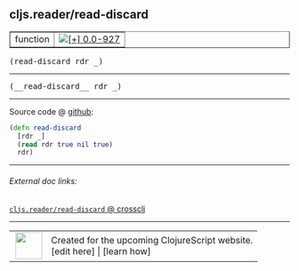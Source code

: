 ## cljs.reader/read-discard



 <table border="1">
<tr>
<td>function</td>
<td><a href="https://github.com/cljsinfo/cljs-api-docs/tree/0.0-927"><img valign="middle" alt="[+] 0.0-927" title="Added in 0.0-927" src="https://img.shields.io/badge/+-0.0--927-lightgrey.svg"></a> </td>
</tr>
</table>

<samp>(read-discard rdr _)</samp><br>

---

 <samp>
(__read-discard__ rdr _)<br>
</samp>

---







Source code @ [github]():

```clj
(defn read-discard
  [rdr _]
  (read rdr true nil true)
  rdr)
```

<!--
Repo - tag - source tree - lines:

 <pre>

</pre>

-->

---



###### External doc links:

[`cljs.reader/read-discard` @ crossclj](http://crossclj.info/fun/cljs.reader.cljs/read-discard.html)<br>

---

 <table>
<tr><td>
<img valign="middle" align="right" width="48px" src="http://i.imgur.com/Hi20huC.png">
</td><td>
Created for the upcoming ClojureScript website.<br>
[edit here] | [learn how]
</td></tr></table>

[edit here]:https://github.com/cljsinfo/cljs-api-docs/blob/master/cljsdoc/cljs.reader/read-discard.cljsdoc
[learn how]:https://github.com/cljsinfo/cljs-api-docs/wiki/cljsdoc-files

<!--

This information was too distracting to show to readers, but I'll leave it
commented here since it is helpful to:

- pretty-print the data used to generate this document
- and show how to retrieve that data



The API data for this symbol:

```clj
{:ns "cljs.reader",
 :name "read-discard",
 :signature ["[rdr _]"],
 :name-encode "read-discard",
 :history [["+" "0.0-927"]],
 :type "function",
 :full-name-encode "cljs.reader/read-discard",
 :source {:code "(defn read-discard\n  [rdr _]\n  (read rdr true nil true)\n  rdr)",
          :title "Source code",
          :repo "clojurescript",
          :tag "r1.9.36",
          :filename "src/main/cljs/cljs/reader.cljs",
          :lines [407 410],
          :url "https://github.com/clojure/clojurescript/blob/r1.9.36/src/main/cljs/cljs/reader.cljs#L407-L410"},
 :usage ["(read-discard rdr _)"],
 :full-name "cljs.reader/read-discard",
 :cljsdoc-url "https://github.com/cljsinfo/cljs-api-docs/blob/master/cljsdoc/cljs.reader/read-discard.cljsdoc"}

```

Retrieve the API data for this symbol:

```clj
;; from Clojure REPL
(require '[clojure.edn :as edn])
(-> (slurp "https://raw.githubusercontent.com/cljsinfo/cljs-api-docs/catalog/cljs-api.edn")
    (edn/read-string)
    (get-in [:symbols "cljs.reader/read-discard"]))
```

-->
